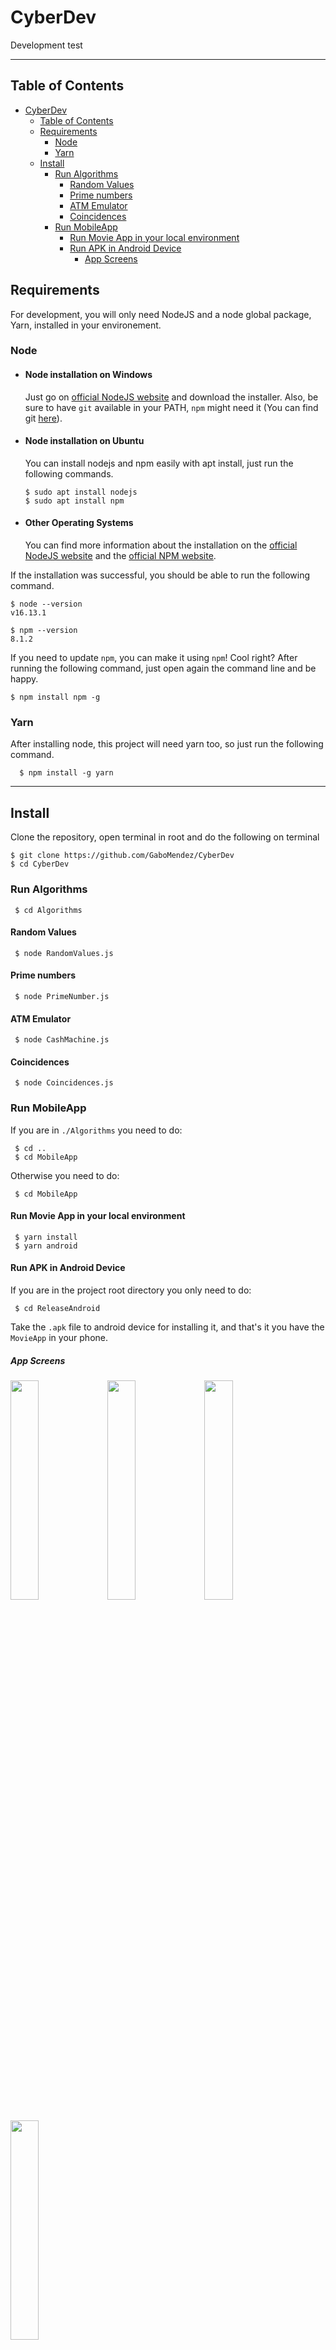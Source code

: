 # CyberDev

Development test

---

## Table of Contents

- [CyberDev](#cyberdev)
  - [Table of Contents](#table-of-contents)
  - [Requirements](#requirements)
    - [Node](#node)
    - [Yarn](#yarn)
  - [Install](#install)
    - [Run Algorithms](#run-algorithms)
      - [Random Values](#random-values)
      - [Prime numbers](#prime-numbers)
      - [ATM Emulator](#atm-emulator)
      - [Coincidences](#coincidences)
    - [Run MobileApp](#run-mobileapp)
      - [Run Movie App in your local environment](#run-movie-app-in-your-local-environment)
      - [Run APK in Android Device](#run-apk-in-android-device)
        - [App Screens](#app-screens)

## Requirements

For development, you will only need NodeJS and a node global package, Yarn, installed in your environement.

### Node

- #### Node installation on Windows

  Just go on [official NodeJS website](https://nodejs.org/) and download the installer.
  Also, be sure to have `git` available in your PATH, `npm` might need it (You can find git [here](https://git-scm.com/)).

- #### Node installation on Ubuntu

  You can install nodejs and npm easily with apt install, just run the following commands.

      $ sudo apt install nodejs
      $ sudo apt install npm

- #### Other Operating Systems
  You can find more information about the installation on the [official NodeJS website](https://nodejs.org/) and the [official NPM website](https://npmjs.org/).

If the installation was successful, you should be able to run the following command.

    $ node --version
    v16.13.1

    $ npm --version
    8.1.2

If you need to update `npm`, you can make it using `npm`! Cool right? After running the following command, just open again the command line and be happy.

    $ npm install npm -g

### Yarn

After installing node, this project will need yarn too, so just run the following command.

      $ npm install -g yarn

---

## Install

Clone the repository, open terminal in root and do the following on terminal

    $ git clone https://github.com/GaboMendez/CyberDev
    $ cd CyberDev

### Run Algorithms

     $ cd Algorithms

#### Random Values

     $ node RandomValues.js

#### Prime numbers

     $ node PrimeNumber.js

#### ATM Emulator

     $ node CashMachine.js

#### Coincidences

     $ node Coincidences.js

### Run MobileApp

If you are in `./Algorithms` you need to do:

     $ cd ..
     $ cd MobileApp

Otherwise you need to do:

     $ cd MobileApp

#### Run Movie App in your local environment

     $ yarn install
     $ yarn android

#### Run APK in Android Device

If you are in the project root directory you only need to do:

     $ cd ReleaseAndroid

Take the `.apk` file to android device for installing it, and that's it you have the `MovieApp` in your phone.

##### App Screens

<p aling="center">
<img src="https://i.ibb.co/4TWqbx7/Home.png" width="30%" />
<img src="https://i.ibb.co/dgQbhSV/Detail01.png" width="30%" />
<img src="https://i.ibb.co/MC1bmTG/Detail02.png" width="30%" /> 
</p>
<p aling="center">
<img src="https://i.ibb.co/z43ZxrW/Favorites.png" width="30%" /> 
</p>
